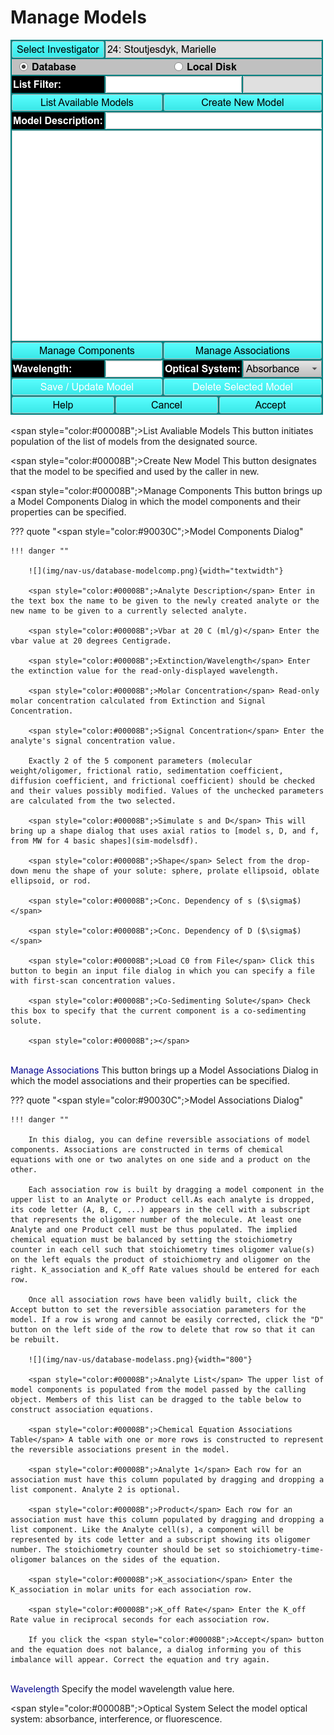 # Manage Models

![](img/nav-us/database-model.png)
    
<span style="color:#00008B";>List Avaliable Models</span> This button initiates population of the list of models from the designated source.

<span style="color:#00008B";>Create New Model</span> This button designates that the model to be specified and used by the caller in new. 

<span style="color:#00008B";>Manage Components</span> This button brings up a Model Components Dialog in which the model components and their properties can be specified.

??? quote "<span style="color:#90030C";>Model Components Dialog</span>"

    !!! danger ""

        ![](img/nav-us/database-modelcomp.png){width="textwidth"}
    
        <span style="color:#00008B";>Analyte Description</span> Enter in the text box the name to be given to the newly created analyte or the new name to be given to a currently selected analyte.
    
        <span style="color:#00008B";>Vbar at 20 C (ml/g)</span> Enter the vbar value at 20 degrees Centigrade.
    
        <span style="color:#00008B";>Extinction/Wavelength</span> Enter the extinction value for the read-only-displayed wavelength.

        <span style="color:#00008B";>Molar Concentration</span> Read-only molar concentration calculated from Extinction and Signal Concentration.
    
        <span style="color:#00008B";>Signal Concentration</span> Enter the analyte's signal concentration value.
    
        Exactly 2 of the 5 component parameters (molecular weight/oligomer, frictional ratio, sedimentation coefficient, diffusion coefficient, and frictional coefficient) should be checked and their values possibly modified. Values of the unchecked parameters are calculated from the two selected.
    
        <span style="color:#00008B";>Simulate s and D</span> This will bring up a shape dialog that uses axial ratios to [model s, D, and f, from MW for 4 basic shapes](sim-modelsdf).
    
        <span style="color:#00008B";>Shape</span> Select from the drop-down menu the shape of your solute: sphere, prolate ellipsoid, oblate ellipsoid, or rod. 
    
        <span style="color:#00008B";>Conc. Dependency of s ($\sigma$)</span>
    
        <span style="color:#00008B";>Conc. Dependency of D ($\sigma$)</span>
        
        <span style="color:#00008B";>Load C0 from File</span> Click this button to begin an input file dialog in which you can specify a file with first-scan concentration values.
    
        <span style="color:#00008B";>Co-Sedimenting Solute</span> Check this box to specify that the current component is a co-sedimenting solute.
   
        <span style="color:#00008B";></span>
<br>
<span style="color:#00008B";>Manage Associations</span> This button brings up a Model Associations Dialog in which the model associations and their properties can be specified.

??? quote "<span style="color:#90030C";>Model Associations Dialog</span>"

    !!! danger ""

        In this dialog, you can define reversible associations of model components. Associations are constructed in terms of chemical equations with one or two analytes on one side and a product on the other.
    
        Each association row is built by dragging a model component in the upper list to an Analyte or Product cell.As each analyte is dropped, its code letter (A, B, C, ...) appears in the cell with a subscript that represents the oligomer number of the molecule. At least one Analyte and one Product cell must be thus populated. The implied chemical equation must be balanced by setting the stoichiometry counter in each cell such that stoichiometry times oligomer value(s) on the left equals the product of stoichiometry and oligomer on the right. K_association and K_off Rate values should be entered for each row.
    
        Once all association rows have been validly built, click the Accept button to set the reversible association parameters for the model. If a row is wrong and cannot be easily corrected, click the "D" button on the left side of the row to delete that row so that it can be rebuilt.
            
        ![](img/nav-us/database-modelass.png){width="800"}
      
        <span style="color:#00008B";>Analyte List</span> The upper list of model components is populated from the model passed by the calling object. Members of this list can be dragged to the table below to construct association equations.
    
        <span style="color:#00008B";>Chemical Equation Associations Table</span> A table with one or more rows is constructed to represent the reversible associations present in the model.
    
        <span style="color:#00008B";>Analyte 1</span> Each row for an association must have this column populated by dragging and dropping a list component. Analyte 2 is optional.
    
        <span style="color:#00008B";>Product</span> Each row for an association must have this column populated by dragging and dropping a list component. Like the Analyte cell(s), a component will be represented by its code letter and a subscript showing its oligomer number. The stoichiometry counter should be set so stoichiometry-time-oligomer balances on the sides of the equation.
    
        <span style="color:#00008B";>K_association</span> Enter the K_association in molar units for each association row.
    
        <span style="color:#00008B";>K_off Rate</span> Enter the K_off Rate value in reciprocal seconds for each association row.
    
        If you click the <span style="color:#00008B";>Accept</span> button and the equation does not balance, a dialog informing you of this imbalance will appear. Correct the equation and try again.
<br>
<span style="color:#00008B";>Wavelength</span> Specify the model wavelength value here.

<span style="color:#00008B";>Optical System</span> Select the model optical system: absorbance, interference, or fluorescence.